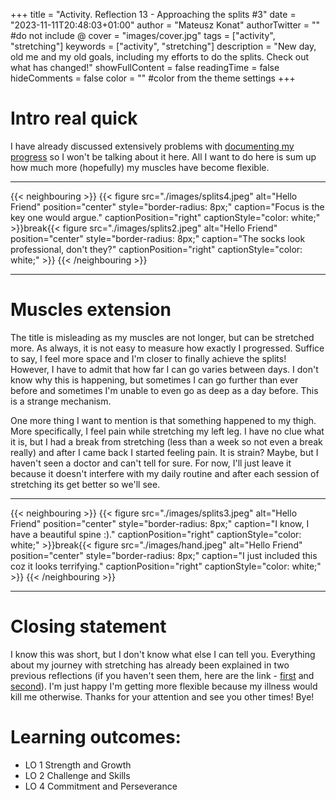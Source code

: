 +++
title = "Activity. Reflection 13 - Approaching the splits #3"
date = "2023-11-11T20:48:03+01:00"
author = "Mateusz Konat"
authorTwitter = "" #do not include @
cover = "images/cover.jpg"
tags = ["activity", "stretching"]
keywords = ["activity", "stretching"]
description = "New day, old me and my old goals, including my efforts to do the splits. Check out what has changed!"
showFullContent = false
readingTime = false
hideComments = false
color = "" #color from the theme settings
+++

# Intro real quick
I have already discussed extensively problems with [documenting my progress](/portfolio/posts/approaching-the-splits-2/#excuse) so I won't be talking about it here. All I want to do here is sum up how much more (hopefully) my muscles have become flexible.

***
{{< neighbouring >}}
{{< figure src="./images/splits4.jpeg" alt="Hello Friend" position="center" style="border-radius: 8px;" caption="Focus is the key one would argue." captionPosition="right" captionStyle="color: white;" >}}break{{< figure src="./images/splits2.jpeg" alt="Hello Friend" position="center" style="border-radius: 8px;" caption="The socks look professional, don't they?" captionPosition="right" captionStyle="color: white;" >}}
{{< /neighbouring >}}
***

# Muscles extension
The title is misleading as my muscles are not longer, but can be stretched more. As always, it is not easy to measure how exactly I progressed. Suffice to say, I feel more space and I'm closer to finally achieve the splits! However, I have to admit that how far I can go varies between days. I don't know why this is happening, but sometimes I can go further than ever before and sometimes I'm unable to even go as deep as a day before. This is a strange mechanism.

One more thing I want to mention is that something happened to my thigh. More specifically, I feel pain while stretching my left leg. I have no clue what it is, but I had a break from stretching (less than a week so not even a break really) and after I came back I started feeling pain. It is strain? Maybe, but I haven't seen a doctor and can't tell for sure. For now, I'll just leave it because it doesn't interfere with my daily routine and after each session of stretching its get better so we'll see.

***
{{< neighbouring >}}
{{< figure src="./images/splits3.jpeg" alt="Hello Friend" position="center" style="border-radius: 8px;" caption="I know, I have a beautiful spine :)." captionPosition="right" captionStyle="color: white;" >}}break{{< figure src="./images/hand.jpeg" alt="Hello Friend" position="center" style="border-radius: 8px;" caption="I just included this coz it looks terrifying." captionPosition="right" captionStyle="color: white;" >}}
{{< /neighbouring >}}
***

# Closing statement
I know this was short, but I don't know what else I can tell you. Everything about my journey with stretching has already been explained in two previous reflections (if you haven't seen them, here are the link - [first](/portfolio/posts/approaching-the-splits) and [second](/portfolio/posts/approaching-the-splits-2)). I'm just happy I'm getting more flexible because my illness would kill me otherwise. Thanks for your attention and see you other times! Bye!

# Learning outcomes:
- LO 1 Strength and Growth
- LO 2 Challenge and Skills
- LO 4 Commitment and Perseverance
